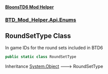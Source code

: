 #### [BloonsTD6 Mod Helper](index.md 'index')
### [BTD_Mod_Helper.Api.Enums](index.md#BTD_Mod_Helper.Api.Enums 'BTD_Mod_Helper.Api.Enums')

## RoundSetType Class

In game IDs for the round sets included in BTD6

```csharp
public static class RoundSetType
```

Inheritance [System.Object](https://docs.microsoft.com/en-us/dotnet/api/System.Object 'System.Object') &#129106; RoundSetType